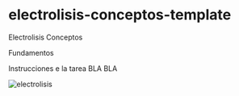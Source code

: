 # electrolisis-conceptos-template
Electrolisis Conceptos

Fundamentos

Instrucciones e la tarea BLA BLA

![electrolisis](https://es.wikipedia.org/wiki/Electr%C3%B3lisis#/media/Archivo:Wikis.png)



